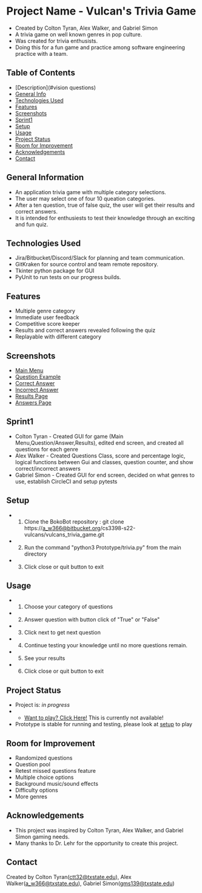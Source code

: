 # Project Name - Vulcan's Trivia Game
- Created by Colton Tyran, Alex Walker, and Gabriel Simon
- A trivia game on well known genres in pop culture.
- Was created for trivia enthusists. 
- Doing this for a fun game and practice among software engineering practice with a team.
​
## Table of Contents
* [Description](#vision questions)
* [General Info](#general-information)
* [Technologies Used](#technologies-used)
* [Features](#features)
* [Screenshots](#screenshots)
* [Sprint1](#sprint1)
* [Setup](#setup)
* [Usage](#usage)
* [Project Status](#project-status)
* [Room for Improvement](#room-for-improvement)
* [Acknowledgements](#acknowledgements)
* [Contact](#contact)
​
## General Information
- An application trivia game with multiple category selections.
- The user may select one of four 10 queation categories.
- After a ten question, true of false quiz, the user will get their results and correct answers.
- It is intended for enthusiests to test their knowledge through an exciting and fun quiz.
​
## Technologies Used
- Jira/Bitbucket/Discord/Slack for planning and team communication.
- GitKraken for source control and team remote repository.
- Tkinter python package for GUI
- PyUnit to run tests on our progress builds.
​
## Features
- Multiple genre category
- Immediate user feedback
- Competitive score keeper
- Results and correct answers revealed following the quiz
- Replayable with different category

## Screenshots
* [Main Menu](https://i.gyazo.com/0522f6177306aa1993000e699adde168.png)
* [Question Example](https://i.gyazo.com/373a3bfd01d3dcb4571508a4faf3e2ad.png)
* [Correct Answer](https://i.gyazo.com/b68aeb8b3966333ab62432e3628ac822.png)
* [Incorrect Answer](https://i.gyazo.com/8a3dd85d91989f46a10602914f780167.png)
* [Results Page](https://i.gyazo.com/66f872b1ea6727038d375bb8787c13bc.png)
* [Answers Page](https://www.youtube.com/watch?v=dQw4w9WgXcQ)

## Sprint1
- Colton Tyran - Created GUI for game (Main Menu,Question/Answer,Results), edited end screen, and created all questions for each genre
- Alex Walker - Created Questions Class, score and percentage logic, logical functions between Gui and classes, question counter, and show correct/incorrect answers
- Gabriel Simon - Created GUI for end screen, decided on what genres to use, establish CircleCI and setup pytests
​
## Setup
- 1) Clone the BokoBot repository : git clone https://a_w366@bitbucket.org/cs3398-s22-vulcans/vulcans_trivia_game.git
- 2) Run the command "python3 Prototype/trivia.py" from the main directory
- 3) Click close or quit button to exit

## Usage
- 1) Choose your category of questions
- 2) Answer question with button click of "True" or "False"
- 3) Click next to get next question
- 4) Continue testing your knowledge until no more questions remain.
- 5) See your results
- 6) Click close or quit button to exit


## Project Status
- Project is: *in progress*
- * [Want to play? Click Here!](https://replit.com/@AlexWalker5/VulcanTriviaGame)   This is currently not available! 
- Prototype is stable for running and testing, please look at [setup](#setup) to play

## Room for Improvement
- Randomized questions
- Question pool
- Retest missed questions feature
- Multiple choice options
- Background music/sound effects
- Difficulty options
- More genres

## Acknowledgements
- This project was inspired by Colton Tyran, Alex Walker, and Gabriel Simon gaming needs.
- Many thanks to Dr. Lehr for the opportunity to create this project.
​
## Contact
Created by Colton Tyran(ctt32@txstate.edu), Alex Walker(a_w366@txstate.edu), Gabriel Simon(gms139@txstate.edu)